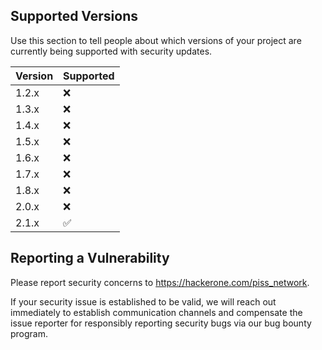 ## Supported Versions

Use this section to tell people about which versions of your project are
currently being supported with security updates.

| Version | Supported          |
| ------- | ------------------ |
| 1.2.x   | :x:                |
| 1.3.x   | :x:                |
| 1.4.x   | :x:                |
| 1.5.x   | :x:                |
| 1.6.x   | :x:                |
| 1.7.x   | :x:                |
| 1.8.x   | :x:                |
| 2.0.x   | :x:                |
| 2.1.x   | :white_check_mark: |

## Reporting a Vulnerability

Please report security concerns to https://hackerone.com/piss_network.

If your security issue is established to be valid, we will reach out immediately to establish
communication channels and compensate the issue reporter for responsibly reporting security bugs via
our bug bounty program.
